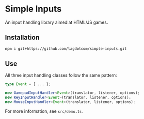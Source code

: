 # Simple Inputs

An input handling library aimed at HTML/JS games.

## Installation

```sh
npm i git+https://github.com/lagdotcom/simple-inputs.git
```

## Use

All three input handling classes follow the same pattern:

```ts
type Event = { ... };

new GamepadInputHandler<Event>(translator, listener, options);
new KeyInputHandler<Event>(translator, listener, options);
new MouseInputHandler<Event>(translator, listener, options);
```

For more information, see `src/demo.ts`.
